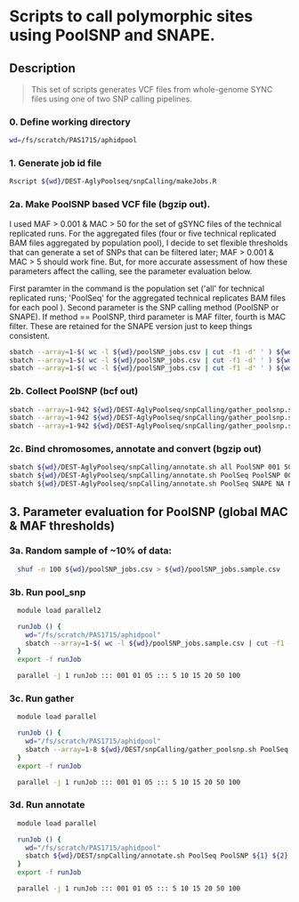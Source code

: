 # Scripts to call polymorphic sites using PoolSNP and SNAPE.

## Description
> This set of scripts generates VCF files from whole-genome SYNC files using one of two SNP calling pipelines.

### 0. Define working directory
```bash
wd=/fs/scratch/PAS1715/aphidpool
```

### 1. Generate job id file
```bash
Rscript ${wd}/DEST-AglyPoolseq/snpCalling/makeJobs.R
```

### 2a. Make PoolSNP based VCF file (bgzip out). 
I used MAF > 0.001 & MAC > 50 for the set of gSYNC files of the technical replicated runs.
For the aggregated files (four or five technical replicated BAM files aggregated by population pool),  I decide to set flexible thresholds that can generate a set of SNPs that can be filtered later; MAF > 0.001 & MAC > 5 should work fine. 
But, for more accurate assessment of how these parameters affect the calling, see the parameter evaluation below.

First paramter in the command is the population set ('all' for technical replicated runs; 'PoolSeq' for the aggregated technical replicates BAM files for each pool ). 
Second parameter is the SNP calling method (PoolSNP or SNAPE). If method == PoolSNP, third parameter is MAF filter, fourth is MAC filter. These are retained for the SNAPE version just to keep things consistent.

```bash
sbatch --array=1-$( wc -l ${wd}/poolSNP_jobs.csv | cut -f1 -d' ' ) ${wd}/DEST-AglyPoolseq/snpCalling/run_poolsnp.sh all PoolSNP 001 50 15Apr2021 poolSNP_jobs.csv
sbatch --array=1-$( wc -l ${wd}/poolSNP_jobs.csv | cut -f1 -d' ' ) ${wd}/DEST-AglyPoolseq/snpCalling/run_poolsnp.sh PoolSeq PoolSNP 001 5 07May2021 poolSNP_jobs.csv
sbatch --array=1-$( wc -l ${wd}/poolSNP_jobs.csv | cut -f1 -d' ' ) ${wd}/DEST-AglyPoolseq/snpCalling/run_poolsnp.sh PoolSeq SNAPE NA NA 15Apr2021 poolSNP_jobs.csv
```

### 2b. Collect PoolSNP (bcf out)
```bash
sbatch --array=1-942 ${wd}/DEST-AglyPoolseq/snpCalling/gather_poolsnp.sh all PoolSNP 001 50 15Apr2021
sbatch --array=1-942 ${wd}/DEST-AglyPoolseq/snpCalling/gather_poolsnp.sh PoolSeq PoolSNP 001 5 07May2021
sbatch --array=1-942 ${wd}/DEST-AglyPoolseq/snpCalling/gather_poolsnp.sh PoolSeq SNAPE NA NA 15Apr2021
```


### 2c. Bind chromosomes, annotate and convert (bgzip out)
```bash
sbatch ${wd}/DEST-AglyPoolseq/snpCalling/annotate.sh all PoolSNP 001 50 15Apr2021
sbatch ${wd}/DEST-AglyPoolseq/snpCalling/annotate.sh PoolSeq PoolSNP 001 5 07May2021
sbatch ${wd}/DEST-AglyPoolseq/snpCalling/annotate.sh PoolSeq SNAPE NA NA 15Apr2021
```



## 3. Parameter evaluation for PoolSNP (global MAC & MAF thresholds)
### 3a. Random sample of ~10% of data:
```bash
  shuf -n 100 ${wd}/poolSNP_jobs.csv > ${wd}/poolSNP_jobs.sample.csv
```

### 3b. Run pool_snp
```bash
  module load parallel2

  runJob () {
    wd="/fs/scratch/PAS1715/aphidpool"
    sbatch --array=1-$( wc -l ${wd}/poolSNP_jobs.sample.csv | cut -f1 -d' ' ) ${wd}/DEST-AglyPoolseq/snpCalling/run_poolsnp.sh PoolSeq PoolSNP ${1} ${2} paramTest poolSNP_jobs.sample.csv
  }
  export -f runJob

  parallel -j 1 runJob ::: 001 01 05 ::: 5 10 15 20 50 100

```

### 3c. Run gather
```bash
  module load parallel

  runJob () {
    wd="/fs/scratch/PAS1715/aphidpool"
    sbatch --array=1-8 ${wd}/DEST/snpCalling/gather_poolsnp.sh PoolSeq PoolSNP ${1} ${2} paramTest
  }
  export -f runJob

  parallel -j 1 runJob ::: 001 01 05 ::: 5 10 15 20 50 100
```

### 3d. Run annotate
```bash
  module load parallel

  runJob () {
    wd="/fs/scratch/PAS1715/aphidpool"
    sbatch ${wd}/DEST/snpCalling/annotate.sh PoolSeq PoolSNP ${1} ${2} paramTest
  }
  export -f runJob

  parallel -j 1 runJob ::: 001 01 05 ::: 5 10 15 20 50 100
```
